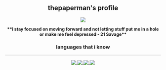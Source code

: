 <h2 align="center">thepaperman's profile</h2>

<p align="center">
  <img src="https://discord.c99.nl/widget/theme-4/629047171844407296.png">
</p>
<p align="center">
  <b align="center">**i stay focused on moving forward and not letting stuff put me in a hole or make me feel depressed - 21 Savage**</b>
</p>

<h3 align="center">languages that i know</h3>

---

<p align="center">
  <a href="https://github.com/thepaperman">
    <img align="center" src="https://img.shields.io/badge/python-000000?style=for-the-badge&logo=python&logoColor=white"/>
  </a>
  <a href="https://github.com/thepaperman">
    <img align="center" src="https://img.shields.io/badge/html-000000?style=for-the-badge&logo=html5&logoColor=white"/>
  </a>
  <a href="https://github.com/thepaperman">
    <img align="center" src="https://img.shields.io/badge/css-000000?style=for-the-badge&logo=css3&logoColor=white"/>
  </a>
  <a href="https://github.com/thepaperman">
    <img align="center" src="https://img.shields.io/badge/c-000000?style=for-the-badge&logo=c&logoColor=white"/>
  </a>
</p>
